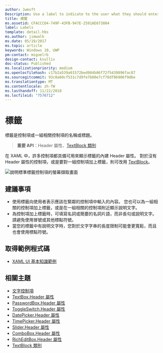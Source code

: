 ```yaml
---
author: Jwmsft
Description: Use a label to indicate to the user what they should enter into an adjacent control. You can also label a group of related controls, or display instructional text near a group of related controls.
title: 標籤
ms.assetid: CFACCCD4-749F-43FB-947E-2591AE673804
label: Labels
template: detail.hbs
ms.author: jimwalk
ms.date: 05/19/2017
ms.topic: article
keywords: Windows 10, UWP
pm-contact: miguelrb
design-contact: ksulliv
doc-status: Published
ms.localizationpriority: medium
ms.openlocfilehash: c17b2a539a01572bed984b86f72f5439896fac87
ms.sourcegitcommit: 93c0a60cf531c7d9fe7b00e7cf78df86906f9d6e
ms.translationtype: MT
ms.contentlocale: zh-TW
ms.lasthandoff: 11/22/2018
ms.locfileid: "7576712"
---
```

# <a name="labels"></a>標籤

 

標籤是控制項或一組相關控制項的名稱或標題。

> **重要 API**：Header 屬性、[TextBlock 類別](https://msdn.microsoft.com/library/windows/apps/br209652)

在 XAML 中，許多控制項都具備可用來顯示標籤的內建 Header 屬性。 對於沒有 Header 屬性的控制項，或是要對一組控制項加上標籤，則可改用 [TextBlock](https://msdn.microsoft.com/library/windows/apps/br209652)。

![說明標準標籤控制項的螢幕擷取畫面](images/label-standard.png)

## <a name="recommendations"></a>建議事項


-   使用標籤向使用者表示應該在緊鄰的控制項中輸入的內容。 您也可以為一組相關的控制項加上標籤，或是在一組相關的控制項附近顯示說明文字。
-   為控制項加上標籤時，可填寫名詞或簡要的名詞片語，而非長句或說明文字。 請避免使用冒號或其他標點符號。
-   當您的標籤中有說明文字時，您對於文字字串的長度限制可能會更寬鬆，而且也會使用標點符號。


## <a name="get-the-sample-code"></a>取得範例程式碼
* [XAML UI 基本知識範例](https://github.com/Microsoft/Windows-universal-samples/blob/master/Samples/XamlUIBasics)

## <a name="related-topics"></a>相關主題
* [文字控制項](text-controls.md)
* [TextBox.Header 屬性](https://msdn.microsoft.com/library/windows/apps/dn252861)
* [PasswordBox.Header 屬性](https://msdn.microsoft.com/library/windows/apps/dn299051)
* [ToggleSwitch.Header 屬性](https://msdn.microsoft.com/library/windows/apps/br209713)
* [DatePicker.Header 屬性](https://msdn.microsoft.com/library/windows/apps/dn279460)
* [TimePicker.Header 屬性](https://msdn.microsoft.com/library/windows/apps/dn299286)
* [Slider.Header 屬性](https://msdn.microsoft.com/library/windows/apps/dn252829)
* [ComboBox.Header 屬性](https://msdn.microsoft.com/library/windows/apps/dn279416)
* [RichEditBox.Header 屬性](https://msdn.microsoft.com/library/windows/apps/dn252726)
* [TextBlock 類別](https://msdn.microsoft.com/library/windows/apps/br209652)

 

 




